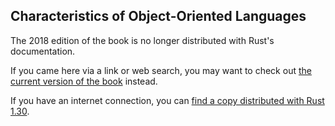 ## Characteristics of Object-Oriented Languages

The 2018 edition of the book is no longer distributed with Rust's documentation.

If you came here via a link or web search, you may want to check out [the current version of the book](../ch17-01-what-is-oo.html) instead.

If you have an internet connection, you can [find a copy distributed with Rust 1.30](https://doc.rust-lang.org/1.30.0/book/2018-edition/ch17-01-what-is-oo.html).
